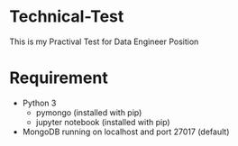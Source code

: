 # Technical-Test

This is my Practival Test for Data Engineer Position

# Requirement
- Python 3
  - pymongo (installed with pip)
  - jupyter notebook (installed with pip)
- MongoDB running on localhost and port 27017 (default)
